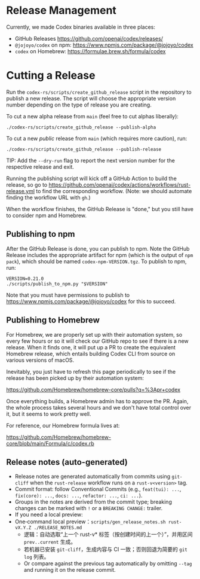 # Release Management

Currently, we made Codex binaries available in three places:

- GitHub Releases https://github.com/openai/codex/releases/
- `@jojoyo/codex` on npm: https://www.npmjs.com/package/@jojoyo/codex
- `codex` on Homebrew: https://formulae.brew.sh/formula/codex

# Cutting a Release

Run the `codex-rs/scripts/create_github_release` script in the repository to publish a new release. The script will choose the appropriate version number depending on the type of release you are creating.

To cut a new alpha release from `main` (feel free to cut alphas liberally):

```
./codex-rs/scripts/create_github_release --publish-alpha
```

To cut a new _public_ release from `main` (which requires more caution), run:

```
./codex-rs/scripts/create_github_release --publish-release
```

TIP: Add the `--dry-run` flag to report the next version number for the respective release and exit.

Running the publishing script will kick off a GitHub Action to build the release, so go to https://github.com/openai/codex/actions/workflows/rust-release.yml to find the corresponding workflow. (Note: we should automate finding the workflow URL with `gh`.)

When the workflow finishes, the GitHub Release is "done," but you still have to consider npm and Homebrew.

## Publishing to npm

After the GitHub Release is done, you can publish to npm. Note the GitHub Release includes the appropriate artifact for npm (which is the output of `npm pack`), which should be named `codex-npm-VERSION.tgz`. To publish to npm, run:

```
VERSION=0.21.0
./scripts/publish_to_npm.py "$VERSION"
```

Note that you must have permissions to publish to https://www.npmjs.com/package/@jojoyo/codex for this to succeed.

## Publishing to Homebrew

For Homebrew, we are properly set up with their automation system, so every few hours or so it will check our GitHub repo to see if there is a new release. When it finds one, it will put up a PR to create the equivalent Homebrew release, which entails building Codex CLI from source on various versions of macOS.

Inevitably, you just have to refresh this page periodically to see if the release has been picked up by their automation system:

https://github.com/Homebrew/homebrew-core/pulls?q=%3Apr+codex

Once everything builds, a Homebrew admin has to approve the PR. Again, the whole process takes several hours and we don't have total control over it, but it seems to work pretty well.

For reference, our Homebrew formula lives at:

https://github.com/Homebrew/homebrew-core/blob/main/Formula/c/codex.rb

## Release notes (auto-generated)

- Release notes are generated automatically from commits using `git-cliff` when the `rust-release` workflow runs on a `rust-v<version>` tag.
- Commit format: follow Conventional Commits (e.g., `feat(tui): ...`, `fix(core): ...`, `docs: ...`, `refactor: ...`, `ci: ...`).
- Groups in the notes are derived from the commit type; breaking changes can be marked with `!` or a `BREAKING CHANGE:` trailer.
- If you need a local preview:
- One‑command local preview：`scripts/gen_release_notes.sh rust-vX.Y.Z ./RELEASE_NOTES.md`
  - 逻辑：自动选取“上一个 rust-v* 标签（按创建时间的上一个）”，并用区间 `prev..current` 生成。
  - 若机器已安装 `git-cliff`，生成内容与 CI 一致；否则回退为简要的 `git log` 列表。
  - Or compare against the previous tag automatically by omitting `--tag` and running it on the release commit.
